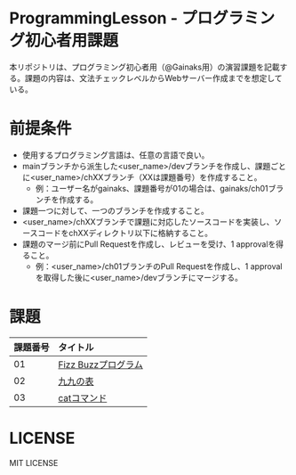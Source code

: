 # ProgrammingLesson - プログラミング初心者用課題
本リポジトリは、プログラミング初心者用（@Gainaks用）の演習課題を記載する。課題の内容は、文法チェックレベルからWebサーバー作成までを想定している。
  
# 前提条件
- 使用するプログラミング言語は、任意の言語で良い。
- mainブランチから派生した<user_name>/devブランチを作成し、課題ごとに<user_name>/chXXブランチ（XXは課題番号）を作成すること。
  - 例：ユーザー名がgainaks、課題番号が01の場合は、gainaks/ch01ブランチを作成する。
- 課題一つに対して、一つのブランチを作成すること。
- <user_name>/chXXブランチで課題に対応したソースコードを実装し、ソースコードをchXXディレクトリ以下に格納すること。
- 課題のマージ前にPull Requestを作成し、レビューを受け、1 approvalを得ること。
  - 例：<user_name>/ch01ブランチのPull Requestを作成し、1 approvalを取得した後に<user_name>/devブランチにマージする。

# 課題
|課題番号|タイトル|
|:-------|:-------|
|   01   | [Fizz Buzzプログラム](./ch01/chapter01.md)|
|   02   | [九九の表](./ch02/chapter02.md)|
|   03   | [catコマンド](./ch03/chapter03.md)|

# LICENSE
MIT LICENSE
